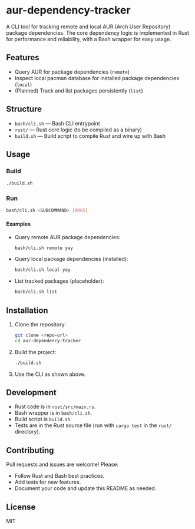 # aur-dependency-tracker

A CLI tool for tracking remote and local AUR (Arch User Repository) package dependencies. The core dependency logic is implemented in Rust for performance and reliability, with a Bash wrapper for easy usage.

## Features
- Query AUR for package dependencies (`remote`)
- Inspect local pacman database for installed package dependencies (`local`)
- (Planned) Track and list packages persistently (`list`)

## Structure
- `bash/cli.sh` — Bash CLI entrypoint
- `rust/` — Rust core logic (to be compiled as a binary)
- `build.sh` — Build script to compile Rust and wire up with Bash

## Usage

### Build

```sh
./build.sh
```

### Run

```sh
bash/cli.sh <SUBCOMMAND> [ARGS]
```

#### Examples

- Query remote AUR package dependencies:
  ```sh
  bash/cli.sh remote yay
  ```
- Query local package dependencies (installed):
  ```sh
  bash/cli.sh local yay
  ```
- List tracked packages (placeholder):
  ```sh
  bash/cli.sh list
  ```

## Installation

1. Clone the repository:
   ```sh
   git clone <repo-url>
   cd aur-dependency-tracker
   ```
2. Build the project:
   ```sh
   ./build.sh
   ```
3. Use the CLI as shown above.

## Development
- Rust code is in `rust/src/main.rs`.
- Bash wrapper is in `bash/cli.sh`.
- Build script is `build.sh`.
- Tests are in the Rust source file (run with `cargo test` in the `rust/` directory).

## Contributing
Pull requests and issues are welcome! Please:
- Follow Rust and Bash best practices.
- Add tests for new features.
- Document your code and update this README as needed.

## License
MIT
